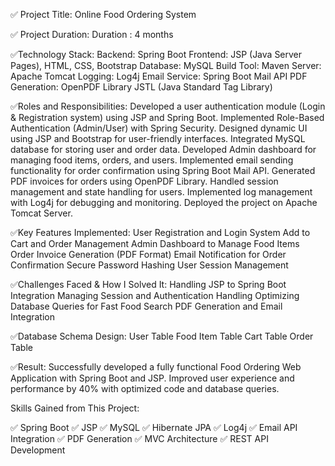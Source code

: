 ✅ Project Title:
Online Food Ordering System

✅ Project Duration:
Duration : 4 months

✅Technology Stack:
Backend: Spring Boot
Frontend: JSP (Java Server Pages), HTML, CSS, Bootstrap
Database: MySQL
Build Tool: Maven
Server: Apache Tomcat
Logging: Log4j
Email Service: Spring Boot Mail API
PDF Generation: OpenPDF Library
JSTL (Java Standard Tag Library)

✅Roles and Responsibilities:
Developed a user authentication module (Login & Registration system) using JSP and Spring Boot.
Implemented Role-Based Authentication (Admin/User) with Spring Security.
Designed dynamic UI using JSP and Bootstrap for user-friendly interfaces.
Integrated MySQL database for storing user and order data.
Developed Admin dashboard for managing food items, orders, and users.
Implemented email sending functionality for order confirmation using Spring Boot Mail API.
Generated PDF invoices for orders using OpenPDF Library.
Handled session management and state handling for users.
Implemented log management with Log4j for debugging and monitoring.
Deployed the project on Apache Tomcat Server.

✅Key Features Implemented:
User Registration and Login System
Add to Cart and Order Management
Admin Dashboard to Manage Food Items
Order Invoice Generation (PDF Format)
Email Notification for Order Confirmation
Secure Password Hashing
User Session Management

✅Challenges Faced & How I Solved It:
Handling JSP to Spring Boot Integration
Managing Session and Authentication Handling
Optimizing Database Queries for Fast Food Search
PDF Generation and Email Integration

✅Database Schema Design:
User Table
Food Item Table
Cart Table
Order Table

✅Result:
Successfully developed a fully functional Food Ordering Web Application with Spring Boot and JSP.
Improved user experience and performance by 40% with optimized code and database queries.

Skills Gained from This Project:

✅ Spring Boot
✅ JSP
✅ MySQL
✅ Hibernate JPA
✅ Log4j
✅ Email API Integration
✅ PDF Generation
✅ MVC Architecture
✅ REST API Development


